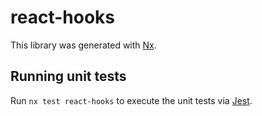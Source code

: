 # react-hooks

This library was generated with [Nx](https://nx.dev).

## Running unit tests

Run `nx test react-hooks` to execute the unit tests via [Jest](https://jestjs.io).

